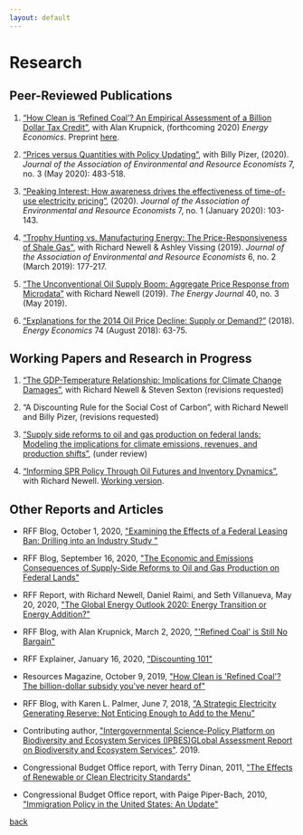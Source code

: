 ```yaml
---
layout: default
---
```


# Research

## Peer-Reviewed Publications

1. [“How Clean is ‘Refined Coal’? An Empirical Assessment of a Billion Dollar Tax Credit”](https://www.sciencedirect.com/science/article/pii/S0140988320303637), with Alan Krupnick, (forthcoming 2020) _Energy Economics_. Preprint [here](https://www.rff.org/publications/reports/how-clean-is-refined-coal/).


1. [“Prices versus Quantities with Policy Updating”](https://www.journals.uchicago.edu/doi/abs/10.1086/707142), with Billy Pizer, (2020).  _Journal of the Association of Environmental and Resource Economists_ 7, no. 3 (May 2020): 483-518.

1. [“Peaking Interest: How awareness drives the effectiveness of time-of-use electricity pricing”](https://www.journals.uchicago.edu/doi/abs/10.1086/705798), (2020).  _Journal of the Association of Environmental and Resource Economists_ 7, no. 1 (January 2020): 103-143.

1. [“Trophy Hunting vs. Manufacturing Energy: The Price-Responsiveness of Shale Gas”](https://www.journals.uchicago.edu/doi/full/10.1086/701531), with Richard Newell & Ashley Vissing (2019). _Journal of the Association of Environmental and Resource Economists_ 6, no. 2 (March 2019): 177-217.
 
1. [“The Unconventional Oil Supply Boom: Aggregate Price Response from Microdata”](https://www.iaee.org/energyjournal/article/3350) with Richard Newell (2019). _The Energy Journal_ 40, no. 3 (May 2019).

1. [“Explanations for the 2014 Oil Price Decline: Supply or Demand?”](https://www.sciencedirect.com/science/article/pii/S0140988318302020) (2018). _Energy Economics_ 74 (August 2018): 63-75.

## Working Papers and Research in Progress

1. [“The GDP-Temperature Relationship: Implications for Climate Change Damages”](https://www.rff.org/publications/working-papers/the-gdp-temperature-relationship-implications-for-climate-change-damages/), with Richard Newell & Steven Sexton (revisions requested)

1. “A Discounting Rule for the Social Cost of Carbon”, with Richard Newell and Billy Pizer, (revisions requested)

1. [“Supply side reforms to oil and gas production on federal lands: Modeling the implications for climate emissions, revenues, and production shifts”](https://www.rff.org/publications/working-papers/supply-side-reforms-oil-and-gas-production-federal-lands/), (under review)

1. [“Informing SPR Policy Through Oil Futures and Inventory Dynamics”](http://www.nber.org/papers/w23974), with Richard Newell. [Working version](http://bit.ly/Newell_Prest_SPR_Draft).

<!--- 
1. Counterfactual prediction methods as a substitute for randomized-control trials: Evidence from high-frequency energy data, with Karen Palmer and Casey Wichman, (in progress)

1. Probablistic energy intensity projections for the social cost of carbon, with Cora Kingdon, (in progress)
=======
1. “A Discounting Rule for the Social Cost of Carbon”, with Richard Newell and Billy Pizer, (under review)

1. [“Supply side reforms to oil and gas production on federal lands: Modeling the implications for climate emissions, revenues, and production shifts”](https://www.rff.org/publications/working-papers/supply-side-reforms-oil-and-gas-production-federal-lands/), (under review)
>>>>>>> 3eb010ad704b3312109a60205deb09762e484752

1. Option value??? Maybe under other reports & articles
-->

## Other Reports and Articles

* RFF Blog, October 1, 2020, ["Examining the Effects of a Federal Leasing Ban: Drilling into an Industry Study
"](https://www.resourcesmag.org/common-resources/examining-effects-federal-leasing-ban-drilling-industry-study/)

* RFF Blog, September 16, 2020, ["The Economic and Emissions Consequences of Supply-Side Reforms to Oil and Gas Production on Federal Lands"](https://www.resourcesmag.org/common-resources/economic-and-emissions-consequences-supply-side-reforms-oil-and-gas-production-federal-lands)

* RFF Report, with Richard Newell, Daniel Raimi, and Seth Villanueva, May 20, 2020, ["The Global Energy Outlook 2020: Energy Transition or Energy Addition?"](https://www.rff.org/publications/reports/global-energy-outlook-2020/)

* RFF Blog, with Alan Krupnick, March 2, 2020, ["'Refined Coal' is Still No Bargain"](https://www.resourcesmag.org/common-resources/refined-coal-is-still-no-bargain/)

* RFF Explainer, January 16, 2020, ["Discounting 101"](https://www.rff.org/publications/explainers/discounting-101/)

* Resources Magazine, October 9, 2019, ["How Clean is 'Refined Coal'? The billion-dollar subsidy you've never heard of"](https://www.resourcesmag.org/archives/how-clean-is-refined-coal/)

* RFF Blog, with Karen L. Palmer, June 7, 2018, ["A Strategic Electricity Generating Reserve: Not Enticing Enough to Add to the Menu"](http://www.rff.org/blog/2018/strategic-electricity-generating-reserve-not-enticing-enough-add-menu)

* Contributing author, ["Intergovernmental Science-Policy Platform on Biodiversity and Ecosystem Services (IPBES)GLobal Assessment Report on Biodiversity and Ecosystem Services"](https://ipbes.net/global-assessment). 2019.

* Congressional Budget Office report, with Terry Dinan, 2011, ["The Effects of Renewable or Clean Electricity Standards"](http://www.cbo.gov/sites/default/files/cbofiles/ftpdocs/121xx/doc12166/07-26-energy.pdf)

* Congressional Budget Office report, with Paige Piper-Bach, 2010, ["Immigration Policy in the United States: An Update"](http://www.cbo.gov/sites/default/files/cbofiles/ftpdocs/119xx/doc11959/12-03-immigration_chartbook.pdf)


[back](./)

